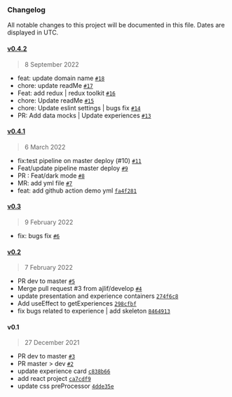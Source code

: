 ### Changelog

All notable changes to this project will be documented in this file. Dates are displayed in UTC.

#### [v0.4.2](https://github.com/ajlif/ajlif.github.io/compare/v0.4.1...v0.4.2)

> 8 September 2022

- feat: update domain name [`#18`](https://github.com/ajlif/ajlif.github.io/pull/18)
- chore: update readMe [`#17`](https://github.com/ajlif/ajlif.github.io/pull/17)
- Feat: add redux | redux toolkit [`#16`](https://github.com/ajlif/ajlif.github.io/pull/16)
- chore: Update readMe [`#15`](https://github.com/ajlif/ajlif.github.io/pull/15)
- chore: Update eslint settings | bugs fix [`#14`](https://github.com/ajlif/ajlif.github.io/pull/14)
- PR: Add data mocks | Update experiences [`#13`](https://github.com/ajlif/ajlif.github.io/pull/13)

#### [v0.4.1](https://github.com/ajlif/ajlif.github.io/compare/v0.3...v0.4.1)

> 6 March 2022

- fix:test pipeline on master deploy (#10) [`#11`](https://github.com/ajlif/ajlif.github.io/pull/11)
- Feat/update pipeline master deploy [`#9`](https://github.com/ajlif/ajlif.github.io/pull/9)
- PR : Feat/dark mode [`#8`](https://github.com/ajlif/ajlif.github.io/pull/8)
- MR: add yml file [`#7`](https://github.com/ajlif/ajlif.github.io/pull/7)
- feat: add github action demo yml [`fa4f281`](https://github.com/ajlif/ajlif.github.io/commit/fa4f281c7d6b14d639c1e7dc22023713952d3966)

#### [v0.3](https://github.com/ajlif/ajlif.github.io/compare/v0.2...v0.3)

> 9 February 2022

- fix: bugs fix [`#6`](https://github.com/ajlif/ajlif.github.io/pull/6)

#### [v0.2](https://github.com/ajlif/ajlif.github.io/compare/v0.1...v0.2)

> 7 February 2022

- PR dev to master [`#5`](https://github.com/ajlif/ajlif.github.io/pull/5)
- Merge pull request #3 from ajlif/develop [`#4`](https://github.com/ajlif/ajlif.github.io/pull/4)
- update presentation and experience containers [`274f6c8`](https://github.com/ajlif/ajlif.github.io/commit/274f6c8f14001e9c7ed1e595c1c7629508b21480)
- Add useEffect to getExperiences [`298cfbf`](https://github.com/ajlif/ajlif.github.io/commit/298cfbf1b3b47d12f702141e56596274e83ad1b8)
- fix bugs related to experience | add skeleton [`8464913`](https://github.com/ajlif/ajlif.github.io/commit/84649132939d99ef9e1ea8e60626eb404a1ea80b)

#### v0.1

> 27 December 2021

- PR dev to master [`#3`](https://github.com/ajlif/ajlif.github.io/pull/3)
- PR master &gt; dev [`#2`](https://github.com/ajlif/ajlif.github.io/pull/2)
- update experience card [`c838b66`](https://github.com/ajlif/ajlif.github.io/commit/c838b66b538b7760ccadc3fe95437309334ebabc)
- add react project [`ca7cdf9`](https://github.com/ajlif/ajlif.github.io/commit/ca7cdf948122b1f150b004ed24b3845c16c2479d)
- update css preProcessor [`4dde35e`](https://github.com/ajlif/ajlif.github.io/commit/4dde35eeed3ece5c0703924103618c29df91d792)
